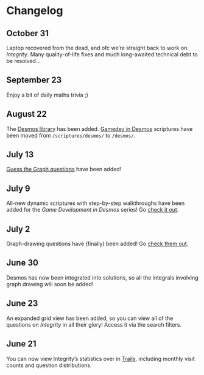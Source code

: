 # Changelog
<!-- #SQUARK live!
| dest = changelog
-->

## October 31
Laptop recovered from the dead, and ofc we’re straight back to work on *Integrity*. Many quality-of-life fixes and much long-awaited technical debt to be resolved...

## September 23
Enjoy a bit of daily maths trivia ;)

## August 22
The [Desmos library](https://sup2point0.github.io/integrity/desmos/library) has been added. [Gamedev in Desmos](https://sup2point0.github.io/desmos/gamedev) scriptures have been moved from `/scriptures/desmos/` to `/desmos/`.

## July 13
[Guess the Graph questions](https://sup2point0.github.io/integrity/questions/guess-the-graph) have been added!

## July 9
All-new dynamic scriptures with step-by-step walkthroughs have been added for the *Game Development in Desmos* series! Go [check it out](https://sup2point0.github.io/integrity/scriptures/desmos/gamedev/prerequisites/graphs).

## July 2
Graph-drawing questions have (finally) been added! Go [check them out](https://sup2point0.github.io/integrity/questions/graph-drawing).

## June 30
Desmos has now been integrated into solutions, so all the integrals involving graph drawing will soon be added!

## June 23
An expanded grid view has been added, so you can view all of the questions on *Integrity* in all their glory! Access it via the search filters.

## June 21
You can now view Integrity’s statistics over in [Trails](https://sup2point0.github.io/integrity/trails), including monthly visit counts and question distributions.
